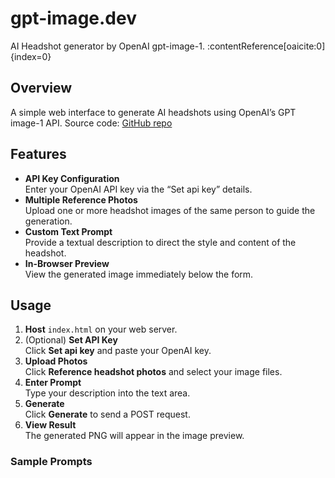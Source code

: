# gpt-image.dev

AI Headshot generator by OpenAI gpt-image-1. :contentReference[oaicite:0]{index=0}

## Overview

A simple web interface to generate AI headshots using OpenAI’s GPT image-1 API. 
Source code: [GitHub repo](https://github.com/GitHub30/gpt-image.dev) 

## Features

- **API Key Configuration**  
  Enter your OpenAI API key via the “Set api key” details. 
- **Multiple Reference Photos**  
  Upload one or more headshot images of the same person to guide the generation. 
- **Custom Text Prompt**  
  Provide a textual description to direct the style and content of the headshot. 
- **In-Browser Preview**  
  View the generated image immediately below the form. 

## Usage

1. **Host** `index.html` on your web server.  
2. (Optional) **Set API Key**  
   Click **Set api key** and paste your OpenAI key. 
3. **Upload Photos**  
   Click **Reference headshot photos** and select your image files. 
4. **Enter Prompt**  
   Type your description into the text area.  
5. **Generate**  
   Click **Generate** to send a POST request.
6. **View Result**  
   The generated PNG will appear in the image preview. 

### Sample Prompts

